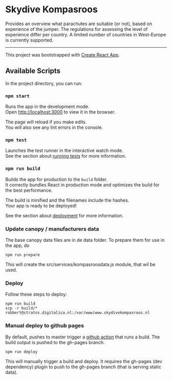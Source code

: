 
# Skydive Kompasroos
Provides an overview what parachutes are suitable (or not), based on experience of the jumper. The regulations for assessing the level of experience differ per country. A limited number of countries in West-Europe is currently supported.

---

This project was bootstrapped with [Create React App](https://github.com/facebook/create-react-app).

## Available Scripts

In the project directory, you can run:

### `npm start`

Runs the app in the development mode.<br>
Open [http://localhost:3000](http://localhost:3000) to view it in the browser.

The page will reload if you make edits.<br>
You will also see any lint errors in the console.

### `npm test`

Launches the test runner in the interactive watch mode.<br>
See the section about [running tests](https://facebook.github.io/create-react-app/docs/running-tests) for more information.

### `npm run build`

Builds the app for production to the `build` folder.<br>
It correctly bundles React in production mode and optimizes the build for the best performance.

The build is minified and the filenames include the hashes.<br>
Your app is ready to be deployed!

See the section about [deployment](https://facebook.github.io/create-react-app/docs/deployment) for more information.


### Update canopy / manufacturers data

The base canopy data files are in de data folder. To prepare them for use in the app, do

```
npm run prepare
```

This will create the src/services/kompasroosdata.js module, that wil be used.

### Deploy

Follow these steps to deploy:
```
npm run build
scp -r build/* robbert@stratos.digitalica.nl:/var/www/www.skydivekompasroos.nl 
```

### Manual deploy to github pages

By default, pushes to master trigger a [github action](./github/workflows/gh-pages.yml) that runs a build. The build output is pushed to the gh-pages branch. 
```
npm run deploy
```
This will manually trigger a build and deploy. It requires the gh-pages (dev dependency) plugin to push to the gh-pages branch (that is serving static data).